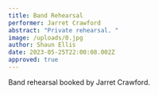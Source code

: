 ```yaml
---
title: Band Rehearsal
performer: Jarret Crawford
abstract: "Private rehearsal. "
image: /uploads/0.jpg
author: Shaun Ellis
date: 2023-05-25T22:00:08.002Z
approved: true
---
```

B﻿and rehearsal booked by Jarret Crawford.